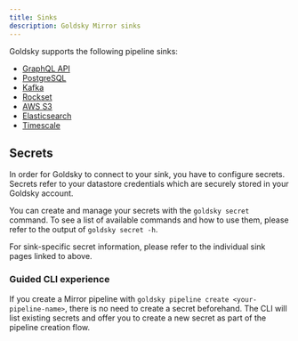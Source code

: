 ```yaml
---
title: Sinks
description: Goldsky Mirror sinks
---
```


Goldsky supports the following pipeline sinks:

- [GraphQL API](/mirror/sinks/graphql)
- [PostgreSQL](/mirror/sinks/postgresql)
- [Kafka](/mirror/sinks/kafka)
- [Rockset](/mirror/sinks/rockset)
- [AWS S3](/mirror/sinks/aws-s3)
- [Elasticsearch](/mirror/sinks/elasticsearch)
- [Timescale](/mirror/sinks/timescale)

## Secrets

In order for Goldsky to connect to your sink, you have to configure secrets. Secrets refer to your datastore credentials which are securely stored in your Goldsky account.

You can create and manage your secrets with the `goldsky secret` command. To see a list of available commands and how to use them, please refer to the output of `goldsky secret -h`.

For sink-specific secret information, please refer to the individual sink pages linked to above.

### Guided CLI experience

If you create a Mirror pipeline with `goldsky pipeline create <your-pipeline-name>`, there is no need to create a secret beforehand. The CLI will list existing secrets and offer you to create a new secret as part of the pipeline creation flow.
